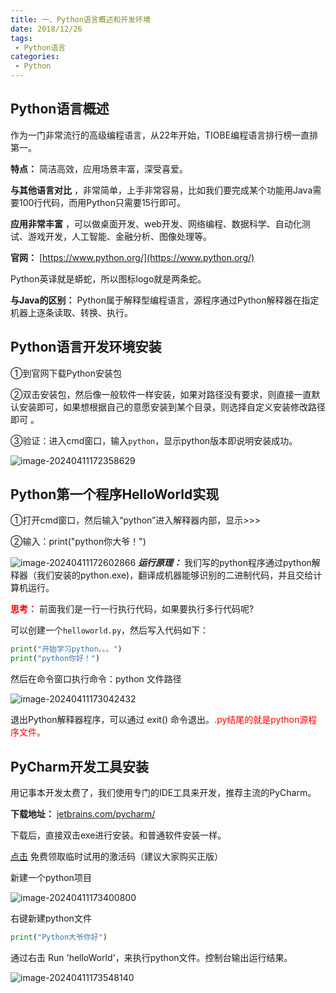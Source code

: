 ```yaml
---
title: 一、Python语言概述和开发环境
date: 2018/12/26
tags:
 - Python语言
categories:
 - Python
---
```

## Python语言概述
作为一门非常流行的高级编程语言，从22年开始，TIOBE编程语言排行榜一直排第一。

**特点：** 简洁高效，应用场景丰富，深受喜爱。

**与其他语言对比** ，非常简单，上手非常容易，比如我们要完成某个功能用Java需要100行代码，而用Python只需要15行即可。

**应用非常丰富** ，可以做桌面开发、web开发、网络编程、数据科学、自动化测试、游戏开发，人工智能、金融分析、图像处理等。

**官网：** [https://www.python.org/](https://www.python.org/) 

Python英译就是蟒蛇，所以图标logo就是两条蛇。

**与Java的区别：** Python属于解释型编程语言，源程序通过Python解释器在指定机器上逐条读取、转换、执行。

## Python语言开发环境安装

①到官网下载Python安装包

②双击安装包，然后像一般软件一样安装，如果对路径没有要求，则直接一直默认安装即可，如果想根据自己的意愿安装到某个目录，则选择自定义安装修改路径即可 。

③验证：进入cmd窗口，输入```python```，显示python版本即说明安装成功。

![image-20240411172358629](https://bucket-linxc.oss-cn-guangzhou.aliyuncs.com/images/image-python安装验证.png)

## Python第一个程序HelloWorld实现

①打开cmd窗口，然后输入“python”进入解释器内部，显示>>>

②输入：print("python你大爷！")

![image-20240411172602866](https://bucket-linxc.oss-cn-guangzhou.aliyuncs.com/images/image-python1.png)
***运行原理：*** 我们写的python程序通过python解释器（我们安装的python.exe)，翻译成机器能够识别的二进制代码，并且交给计算机运行。

**<font style="color:red">思考：</font>** 前面我们是一行一行执行代码，如果要执行多行代码呢?

可以创建一个```helloworld.py```，然后写入代码如下：
```python
print("开始学习python。。。")
print("python你好！")
```

然后在命令窗口执行命令：python 文件路径

![image-20240411173042432](https://bucket-linxc.oss-cn-guangzhou.aliyuncs.com/images/image-运行python程序.png)

退出Python解释器程序，可以通过 exit() 命令退出。<font style="color:red">.py结尾的就是python源程序文件。</font>

## PyCharm开发工具安装

用记事本开发太费了，我们使用专门的IDE工具来开发，推荐主流的PyCharm。

**下载地址：** [jetbrains.com/pycharm/](https://www.jetbrains.com/pycharm/)

下载后，直接双击exe进行安装。和普通软件安装一样。

[点击](http://python222.com/article/40) 免费领取临时试用的激活码（建议大家购买正版）

新建一个python项目

![image-20240411173400800](https://bucket-linxc.oss-cn-guangzhou.aliyuncs.com/images/image-pycharm开发工具新建项目.png)

右键新建python文件

```python
print("Python大爷你好")
```
通过右击 Run 'helloWorld'，来执行python文件。控制台输出运行结果。

![image-20240411173548140](https://bucket-linxc.oss-cn-guangzhou.aliyuncs.com/images/image-pycharm运行.png)

